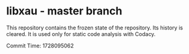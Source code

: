 # libxau - master branch

This repository contains the frozen state of the repository.
Its history is cleared. It is used only for static code
analysis with Codacy.

Commit Time: 1728095062